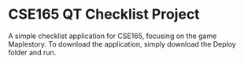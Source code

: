 # CSE165 QT Checklist Project
 A simple checklist application for CSE165, focusing on the game Maplestory.
To download the application, simply download the Deploy folder and run.
